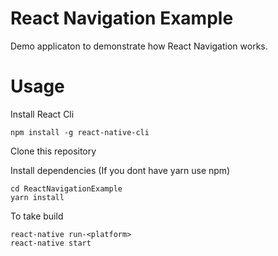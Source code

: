 # React Navigation Example

Demo applicaton to demonstrate how React Navigation works.

# Usage

Install React Cli
```
npm install -g react-native-cli
```
Clone this repository

Install dependencies (If you dont have yarn use npm)
```
cd ReactNavigationExample
yarn install
```
To take build
```
react-native run-<platform>
react-native start
```
